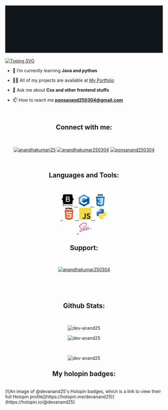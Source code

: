 
[![MasterHead](1.gif)](https://dev-anand25.github.io/portfolio/)

[![Typing SVG](https://readme-typing-svg.demolab.com?font=Montserrat&weight=500&size=23&pause=500&color=F7F7F7&center=true&vCenter=true&random=false&width=1200&lines=Hi+there%2C+I'm+Anandha+Kumar)](https://git.io/typing-svg)


- 🌱 I’m currently learning **Java and python**

- 👨‍💻 All of my projects are available at [My Portfolio](https://dev-anand25.github.io/portfolio/)

- 💬 Ask me about **Css and other frontend stuffs**

- 📫 How to reach me **ponsanand250304@gmail.com**
<br>
<h2 align="center">Connect with me:</h2>
<br>
<p align="center">
<a href="https://twitter.com/anandhakumarj25" target="blank"><img align="center" src="https://raw.githubusercontent.com/rahuldkjain/github-profile-readme-generator/master/src/images/icons/Social/twitter.svg" alt="anandhakumarj25" height="30" width="40" /></a>
<a href="https://linkedin.com/in/anandhakumar250304" target="blank"><img align="center" src="https://raw.githubusercontent.com/rahuldkjain/github-profile-readme-generator/master/src/images/icons/Social/linked-in-alt.svg" alt="anandhakumar250304" height="30" width="40" /></a>
<a href="https://www.hackerrank.com/ponsanand250304" target="blank"><img align="center" src="https://raw.githubusercontent.com/rahuldkjain/github-profile-readme-generator/master/src/images/icons/Social/hackerrank.svg" alt="ponsanand250304" height="30" width="40" /></a>
</p>
<br>
<h2 align="center">Languages and Tools:</h2>
<br>
<p align="center"> <a href="https://getbootstrap.com" target="_blank" rel="noreferrer"> <img src="https://raw.githubusercontent.com/devicons/devicon/master/icons/bootstrap/bootstrap-plain-wordmark.svg" alt="bootstrap" width="40" height="40"/> </a> <a href="https://www.cprogramming.com/" target="_blank" style="color:none" rel="noreferrer">  &nbsp <img src="https://raw.githubusercontent.com/devicons/devicon/master/icons/c/c-original.svg" alt="c" width="40" height="40"/> </a> <a href="https://www.w3schools.com/css/" target="_blank" rel="noreferrer">  &nbsp <img src="https://raw.githubusercontent.com/devicons/devicon/master/icons/css3/css3-original-wordmark.svg" alt="css3" width="40" height="40"/> </a> <a href="https://www.w3.org/html/" target="_blank" rel="noreferrer"> <br> &nbsp <img src="https://raw.githubusercontent.com/devicons/devicon/master/icons/html5/html5-original-wordmark.svg" alt="html5" width="40" height="40"/> </a> <a href="https://developer.mozilla.org/en-US/docs/Web/JavaScript" target="_blank" rel="noreferrer">  &nbsp <img src="https://raw.githubusercontent.com/devicons/devicon/master/icons/javascript/javascript-original.svg" alt="javascript" width="40" height="40"/> </a> <a href="https://www.python.org" target="_blank" rel="noreferrer">  &nbsp <img src="https://raw.githubusercontent.com/devicons/devicon/master/icons/python/python-original.svg" alt="python" width="40" height="40"/> </a> <a href="https://sass-lang.com" target="_blank" rel="noreferrer"> <br> &nbsp <img src="https://raw.githubusercontent.com/devicons/devicon/master/icons/sass/sass-original.svg" alt="sass" width="40" height="40"/> </a> </p>

<h2 align="center">Support:</h2>
<br>
<p align="center" ><a href="https://ko-fi.com/anandhakumar250304"> <img  src="https://cdn.ko-fi.com/cdn/kofi3.png?v=3" height="50" width="210" alt="anandhakumar250304" /></a></p><br><br>
<br>

<h2 align="center">Github Stats:</h2>
<br>
<p align="center"><img align="center" src="https://github-readme-stats.vercel.app/api?username=Dev-Anand25&theme=dracula&hide_border=false&include_all_commits=true&count_private=false" alt="dev-anand25" /></p>

<p align="center"><img align="center" src="https://github-readme-streak-stats.herokuapp.com/?user=Dev-Anand25&theme=dracula&hide_border=false" alt="dev-anand25" /></p>
<br/>
<p align="center"><img align="center" src="https://github-readme-stats.vercel.app/api/top-langs/?username=Dev-Anand25&theme=dracula&hide_border=false&include_all_commits=true&count_private=false&layout=compact" alt="dev-anand25" /></p>


<h2 align="center">My holopin badges:</h2>
<br>
[![An image of @devanand25's Holopin badges, which is a link to view their full Holopin profile](https://holopin.me/devanand25)](https://holopin.io/@devanand25)
